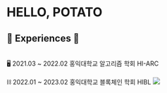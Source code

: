 <!--
**kwaktato/kwaktato** is a ✨ _special_ ✨ repository because its `README.md` (this file) appears on your GitHub profile.

Here are some ideas to get you started:

- 🔭 I’m currently working on ...
- 🌱 I’m currently learning ...
- 👯 I’m looking to collaborate on ...
- 🤔 I’m looking for help with ...
- 💬 Ask me about ...
- 📫 How to reach me: ...
- 😄 Pronouns: ...
- ⚡ Fun fact: ...
-->
<h1>HELLO, POTATO</h1>

<h2>💼 Experiences 💼</h2>
<p>
  <br>🖥️ 2021.03 ~ 2022.02 홍익대학교 알고리즘 학회 HI-ARC</br>
  <br>⛓️ 2022.01 ~ 2023.02 홍익대학교 블록체인 학회 HIBL
  <img src="https://img.shields.io/badge/Web3.js-F16822?logo=web3dotjs&logoColor=fff&style=for-the-badge>
    </br>
</p>
  
<p>🖥️ 2021.03 ~ 2022.02 홍익대학교 알고리즘 학회 HI-ARC</p>
  <p>⛓️ 2022.01 ~ 2023.02 홍익대학교 블록체인 학회 HIBL<img src="https://img.shields.io/badge/Web3.js-F16822?logo=web3dotjs&logoColor=fff&style=for-the-badge></p>
